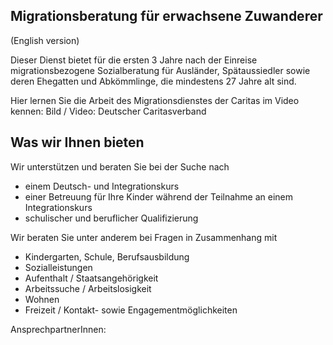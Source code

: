 ## Migrationsberatung für erwachsene Zuwanderer
(English version)


Dieser Dienst bietet für die ersten 3 Jahre nach der Einreise migrationsbezogene Sozialberatung für Ausländer, Spätaussiedler sowie deren Ehegatten und Abkömmlinge, die mindestens 27 Jahre alt sind.

Hier lernen Sie die Arbeit des Migrationsdienstes der Caritas im Video kennen:
Bild / Video: Deutscher Caritasverband

## Was wir Ihnen bieten

Wir unterstützen und beraten Sie bei der Suche nach
- einem Deutsch- und Integrationskurs
- einer Betreuung für Ihre Kinder während der Teilnahme an einem Integrationskurs
- schulischer und beruflicher Qualifizierung

Wir beraten Sie unter anderem bei Fragen in Zusammenhang mit
- Kindergarten, Schule, Berufsausbildung
- Sozialleistungen
- Aufenthalt / Staatsangehörigkeit
- Arbeitssuche / Arbeitslosigkeit
- Wohnen
- Freizeit / Kontakt- sowie Engagementmöglichkeiten

AnsprechpartnerInnen: 
